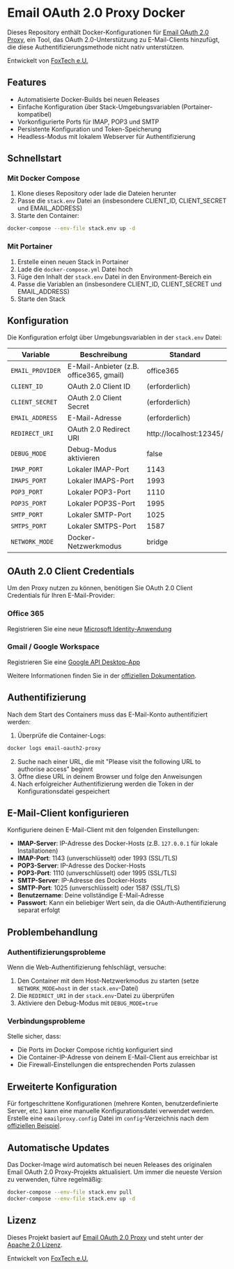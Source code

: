 # Email OAuth 2.0 Proxy Docker

Dieses Repository enthält Docker-Konfigurationen für [Email OAuth 2.0 Proxy](https://github.com/simonrob/email-oauth2-proxy), ein Tool, das OAuth 2.0-Unterstützung zu E-Mail-Clients hinzufügt, die diese Authentifizierungsmethode nicht nativ unterstützen.

Entwickelt von [FoxTech e.U.](https://foxtech.at)

## Features

- Automatisierte Docker-Builds bei neuen Releases
- Einfache Konfiguration über Stack-Umgebungsvariablen (Portainer-kompatibel)
- Vorkonfigurierte Ports für IMAP, POP3 und SMTP
- Persistente Konfiguration und Token-Speicherung
- Headless-Modus mit lokalem Webserver für Authentifizierung

## Schnellstart

### Mit Docker Compose

1. Klone dieses Repository oder lade die Dateien herunter
2. Passe die `stack.env` Datei an (insbesondere CLIENT_ID, CLIENT_SECRET und EMAIL_ADDRESS)
3. Starte den Container:

```bash
docker-compose --env-file stack.env up -d
```

### Mit Portainer

1. Erstelle einen neuen Stack in Portainer
2. Lade die `docker-compose.yml` Datei hoch
3. Füge den Inhalt der `stack.env` Datei in den Environment-Bereich ein
4. Passe die Variablen an (insbesondere CLIENT_ID, CLIENT_SECRET und EMAIL_ADDRESS)
5. Starte den Stack

## Konfiguration

Die Konfiguration erfolgt über Umgebungsvariablen in der `stack.env` Datei:

| Variable | Beschreibung | Standard |
|----------|-------------|---------|
| `EMAIL_PROVIDER` | E-Mail-Anbieter (z.B. office365, gmail) | office365 |
| `CLIENT_ID` | OAuth 2.0 Client ID | (erforderlich) |
| `CLIENT_SECRET` | OAuth 2.0 Client Secret | (erforderlich) |
| `EMAIL_ADDRESS` | E-Mail-Adresse | (erforderlich) |
| `REDIRECT_URI` | OAuth 2.0 Redirect URI | http://localhost:12345/ |
| `DEBUG_MODE` | Debug-Modus aktivieren | false |
| `IMAP_PORT` | Lokaler IMAP-Port | 1143 |
| `IMAPS_PORT` | Lokaler IMAPS-Port | 1993 |
| `POP3_PORT` | Lokaler POP3-Port | 1110 |
| `POP3S_PORT` | Lokaler POP3S-Port | 1995 |
| `SMTP_PORT` | Lokaler SMTP-Port | 1025 |
| `SMTPS_PORT` | Lokaler SMTPS-Port | 1587 |
| `NETWORK_MODE` | Docker-Netzwerkmodus | bridge |

## OAuth 2.0 Client Credentials

Um den Proxy nutzen zu können, benötigen Sie OAuth 2.0 Client Credentials für Ihren E-Mail-Provider:

### Office 365
Registrieren Sie eine neue [Microsoft Identity-Anwendung](https://learn.microsoft.com/entra/identity-platform/quickstart-register-app)

### Gmail / Google Workspace
Registrieren Sie eine [Google API Desktop-App](https://developers.google.com/identity/protocols/oauth2/native-app)

Weitere Informationen finden Sie in der [offiziellen Dokumentation](https://github.com/simonrob/email-oauth2-proxy#oauth-20-client-credentials).

## Authentifizierung

Nach dem Start des Containers muss das E-Mail-Konto authentifiziert werden:

1. Überprüfe die Container-Logs:
```bash
docker logs email-oauth2-proxy
```

2. Suche nach einer URL, die mit "Please visit the following URL to authorise access" beginnt
3. Öffne diese URL in deinem Browser und folge den Anweisungen
4. Nach erfolgreicher Authentifizierung werden die Token in der Konfigurationsdatei gespeichert

## E-Mail-Client konfigurieren

Konfiguriere deinen E-Mail-Client mit den folgenden Einstellungen:

- **IMAP-Server**: IP-Adresse des Docker-Hosts (z.B. `127.0.0.1` für lokale Installationen)
- **IMAP-Port**: 1143 (unverschlüsselt) oder 1993 (SSL/TLS)
- **POP3-Server**: IP-Adresse des Docker-Hosts
- **POP3-Port**: 1110 (unverschlüsselt) oder 1995 (SSL/TLS)
- **SMTP-Server**: IP-Adresse des Docker-Hosts
- **SMTP-Port**: 1025 (unverschlüsselt) oder 1587 (SSL/TLS)
- **Benutzername**: Deine vollständige E-Mail-Adresse
- **Passwort**: Kann ein beliebiger Wert sein, da die OAuth-Authentifizierung separat erfolgt

## Problembehandlung

### Authentifizierungsprobleme

Wenn die Web-Authentifizierung fehlschlägt, versuche:

1. Den Container mit dem Host-Netzwerkmodus zu starten (setze `NETWORK_MODE=host` in der `stack.env`-Datei)
2. Die `REDIRECT_URI` in der `stack.env`-Datei zu überprüfen
3. Aktiviere den Debug-Modus mit `DEBUG_MODE=true`

### Verbindungsprobleme

Stelle sicher, dass:
- Die Ports im Docker Compose richtig konfiguriert sind
- Die Container-IP-Adresse von deinem E-Mail-Client aus erreichbar ist
- Die Firewall-Einstellungen die entsprechenden Ports zulassen

## Erweiterte Konfiguration

Für fortgeschrittene Konfigurationen (mehrere Konten, benutzerdefinierte Server, etc.) kann eine manuelle Konfigurationsdatei verwendet werden. Erstelle eine `emailproxy.config` Datei im `config`-Verzeichnis nach dem [offiziellen Beispiel](https://github.com/simonrob/email-oauth2-proxy/blob/main/emailproxy.config).

## Automatische Updates

Das Docker-Image wird automatisch bei neuen Releases des originalen Email OAuth 2.0 Proxy-Projekts aktualisiert. Um immer die neueste Version zu verwenden, führe regelmäßig:

```bash
docker-compose --env-file stack.env pull
docker-compose --env-file stack.env up -d
```

## Lizenz

Dieses Projekt basiert auf [Email OAuth 2.0 Proxy](https://github.com/simonrob/email-oauth2-proxy) und steht unter der [Apache 2.0 Lizenz](https://github.com/simonrob/email-oauth2-proxy/blob/main/LICENSE).

Entwickelt von [FoxTech e.U.](https://foxtech.at)
